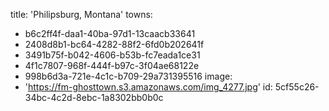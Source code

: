 title: 'Philipsburg, Montana'
towns:
  - b6c2ff4f-daa1-40ba-97d1-13caacb33641
  - 2408d8b1-bc64-4282-88f2-6fd0b202641f
  - 3491b75f-b042-4606-b53b-fc7eada1ce31
  - 4f1c7807-968f-444f-b97c-3f04ae68122e
  - 998b6d3a-721e-4c1c-b709-29a731395516
image:
  - 'https://fm-ghosttown.s3.amazonaws.com/img_4277.jpg'
id: 5cf55c26-34bc-4c2d-8ebc-1a8302bb0b0c
